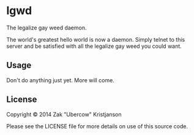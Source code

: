 # lgwd

The legalize gay weed daemon.

The world's greatest hello world is now a daemon. Simply telnet to this server
and be satisfied with all the legalize gay weed you could want.

## Usage

Don't do anything just yet. More will come.

## License

Copyright © 2014 Zak "Ubercow" Kristjanson

Please see the LICENSE file for more details on use of
this source code.

